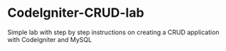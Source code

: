 # CodeIgniter-CRUD-lab
Simple lab with step by step instructions on creating a CRUD application with CodeIgniter and MySQL
